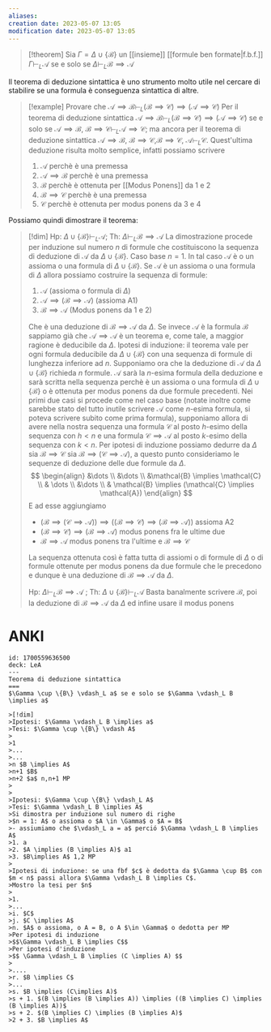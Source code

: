 ```yaml
---
aliases: 
creation date: 2023-05-07 13:05
modification date: 2023-05-07 13:05
---
```


> [!theorem]
> Sia $\Gamma = \Delta \cup \{ \mathcal{B} \}$ un [[insieme]] [[formule ben formate|f.b.f.]] $\Gamma \vdash_{L}  \mathcal{A}$ se e solo se $\Delta \vdash_{L} \mathcal{B} \implies \mathcal{A}$
> 

Il teorema di deduzione sintattica è uno strumento molto utile nel cercare di stabilire se una formula è conseguenza sintattica di altre.

>[!example]
>Provare che $\mathcal{A} \implies \mathcal{B} \vdash_{L} (\mathcal{B} \implies \mathcal{C}) \implies (\mathcal{A} \implies \mathcal{C})$
>Per il teorema di deduzione sintattica $\mathcal{A} \implies \mathcal{B} \vdash_{L} (\mathcal{B} \implies \mathcal{C}) \implies (\mathcal{A} \implies \mathcal{C})$ se e solo se $\mathcal{A} \implies \mathcal{B}$, $\mathcal{B} \implies \mathcal{C} \vdash_{L} \mathcal{A} \implies \mathcal{C}$; ma ancora per il teorema di deduzione sintattica $\mathcal{A} \implies \mathcal{B}$, $\mathcal{B} \implies \mathcal{C}$,$\mathcal{B} \implies \mathcal{C}$, $\mathcal{A} \vdash_{L} \mathcal{C}$.
>Quest'ultima deduzione risulta molto semplice, infatti possiamo scrivere
>1. $\mathcal{A}$ perchè è una premessa
>2. $\mathcal{A} \implies \mathcal{B}$ perchè è una premessa
>3. $\mathcal{B}$ perchè è ottenuta per [[Modus Ponens]] da 1 e 2
>4. $\mathcal{B} \implies \mathcal{C}$ perchè è una premessa
>5. $\mathcal{C}$ perchè è ottenuta per modus ponens da 3 e 4

Possiamo quindi dimostrare il teorema:

>[!dim]
> Hp: $\Delta \cup \{ \mathcal{B} \} \vdash_{L} \mathcal{A}$; Th: $\Delta \vdash_{L} \mathcal{B} \implies \mathcal{A}$
> La dimostrazione procede per induzione sul numero $n$ di formule che costituiscono la sequenza di deduzione di $\mathcal{A}$ da $\Delta \cup \{ \mathcal{B} \}$.
> Caso base $n = 1$. In tal caso $\mathcal{A}$ è o un assioma o una formula di $\Delta \cup \{ \mathcal{B} \}$.
> Se $\mathcal{A}$ è un assioma o una formula di $\Delta$ allora possiamo costruire la sequenza di formule:
> 1. $\mathcal{A}$ (assioma o formula di $\Delta$)
> 2. $\mathcal{A} \implies (\mathcal{B} \implies \mathcal{A})$ (assioma A1)
> 3. $\mathcal{B} \implies \mathcal{A}$ (Modus ponens da 1 e 2)
> 
>Che è una deduzione di $\mathcal{B} \implies \mathcal{A}$ da $\Delta$.
>Se invece $\mathcal{A}$ è la formula $\mathcal{B}$ sappiamo già che $\mathcal{A} \implies \mathcal{A}$ è un teorema e, come tale, a maggior ragione è deducibile da $\Delta$.
>Ipotesi di induzione: il teorema vale per ogni formula deducibile da $\Delta \cup \{ \mathcal{B} \}$ con una sequenza di formule di lunghezza inferiore ad $n$.
>Supponiamo ora che la deduzione di $\mathcal{A}$ da $\Delta \cup \{ \mathcal{B} \}$ richieda $n$ formule.
>$\mathcal{A}$ sarà la $n$-esima formula della deduzione e sarà scritta nella sequenza perchè è un assioma o una formula di $\Delta \cup \{ \mathcal{B} \}$ o è ottenuta per modus ponens da due formule precedenti.
>Nei primi due casi si procede come nel caso base (notate inoltre come sarebbe stato del tutto inutile scrivere $\mathcal{A}$ come $n$-esima formula, si poteva scrivere subito come prima formula), supponiamo allora di avere nella nostra sequenza una formula $\mathcal{C}$ al posto $h$-esimo della sequenza con $h < n$ e una formula $\mathcal{C} \implies \mathcal{A}$ al posto $k$-esimo della sequenza con $k < n$.
>Per ipotesi di induzione possiamo dedurre da $\Delta$ sia $\mathcal{B} \implies \mathcal{C}$ sia $\mathcal{B} \implies (\mathcal{C} \implies \mathcal{A})$, a questo punto consideriamo le sequenze di deduzione delle due formule da $\Delta$.
> $$ \begin{align}
>&\dots \\
>&\dots \\
>&\mathcal{B} \implies \mathcal{C} \\
>& \dots \\
>&\dots \\
> & \mathcal{B} \implies (\mathcal{C} \implies \mathcal{A})
>\end{align} $$
>E ad esse aggiungiamo
>- $(\mathcal{B} \implies (\mathcal{C} \implies \mathcal{A})) \implies ((\mathcal{B} \implies \mathcal{C}) \implies (\mathcal{B} \implies \mathcal{A}))$ assioma A2
>- $(\mathcal{B} \implies \mathcal{C}) \implies (\mathcal{B} \implies \mathcal{A})$ modus ponens fra le ultime due
>- $\mathcal{B} \implies \mathcal{A}$ modus ponens tra l'ultime e $\mathcal{B} \implies \mathcal{C}$
>
>La sequenza ottenuta così è fatta tutta di assiomi o di formule di $\Delta$ o di formule ottenute per modus ponens da due formule che le precedono e dunque è una deduzione di $\mathcal{B} \implies \mathcal{A}$ da $\Delta$.
>
>Hp: $\Delta \vdash_{L} \mathcal{B} \implies \mathcal{A}$ ; Th: $\Delta \cup \{ \mathcal{B} \} \vdash_{L}\mathcal{A}$
>Basta banalmente scrivere $\mathcal{B}$, poi la deduzione di $\mathcal{B} \implies \mathcal{A}$ da $\Delta$ ed infine usare il modus ponens

# ANKI

```anki
id: 1700559636500
deck: LeA
---
Teorema di deduzione sintattica
===
$\Gamma \cup \{B\} \vdash_L a$ se e solo se $\Gamma \vdash_L B \implies a$

>[!dim]
>Ipotesi: $\Gamma \vdash_L B \implies a$
>Tesi: $\Gamma \cup \{B\} \vdash A$
>
>1
>...
>...
>n $B \implies A$
>n+1 $B$
>n+2 $a$ n,n+1 MP
>
>
>Ipotesi: $\Gamma \cup \{B\} \vdash_L A$
>Tesi: $\Gamma \vdash_L B \implies A$
>Si dimostra per induzione sul numero di righe
>$n = 1: A$ o assioma o $A \in \Gamma$ o $A = B$
>- assiumiamo che $\vdash_L a = a$ perció $\Gamma \vdash_L B \implies A$
>1. a
>2. $A \implies (B \implies A)$ a1
>3. $B\implies A$ 1,2 MP
>
>Ipotesi di induzione: se una fbf $c$ è dedotta da $\Gamma \cup B$ con $m < n$ passi allora $\Gamma \vdash_L B \implies C$.
>Mostro la tesi per $n$
>
>1.
>...
>i. $C$
>j. $C \implies A$
>n. $A$ o assioma, o A = B, o A $\in \Gamma$ o dedotta per MP
>Per ipotesi di induzione
>$$\Gamma \vdash_L B \implies C$$
>Per ipotesi d'induzione
>$$ \Gamma \vdash_L B \implies (C \implies A) $$
>
>....
>r. $B \implies C$
>...
>s. $B \implies (C\implies A)$
>s + 1. $(B \implies (B \implies A)) \implies ((B \implies C) \implies (B \implies A))$
>s + 2. $(B \implies C) \implies (B \implies A)$
>2 + 3. $B \implies A$


```
